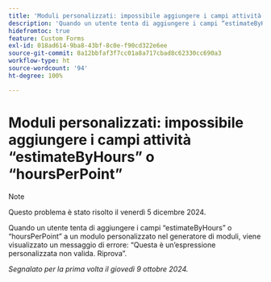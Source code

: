 ```yaml
---
title: 'Moduli personalizzati: impossibile aggiungere i campi attività “estimateByHours” o “hoursPerPoint”'
description: 'Quando un utente tenta di aggiungere i campi “estimateByHours” o “hoursPerPoint” a un modulo personalizzato nel generatore di moduli, viene visualizzato un messaggio di errore: “Questa è un’espressione personalizzata non valida. Riprova”.'
hidefromtoc: true
feature: Custom Forms
exl-id: 018ad614-9ba8-43bf-8c0e-f90cd322e6ee
source-git-commit: 8a12bbfaf3f7cc01a8a717cbad8c62330cc690a3
workflow-type: ht
source-wordcount: '94'
ht-degree: 100%

---
```


# Moduli personalizzati: impossibile aggiungere i campi attività “estimateByHours” o “hoursPerPoint”

>[!NOTE]
>
>Questo problema è stato risolto il venerdì 5 dicembre 2024.

Quando un utente tenta di aggiungere i campi “estimateByHours” o “hoursPerPoint” a un modulo personalizzato nel generatore di moduli, viene visualizzato un messaggio di errore: “Questa è un’espressione personalizzata non valida. Riprova”.

_Segnalato per la prima volta il giovedì 9 ottobre 2024._
